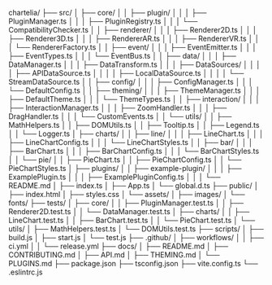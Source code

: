 chartelia/
├── src/
│   ├── core/
│   │   ├── plugin/
│   │   │   ├── PluginManager.ts
│   │   │   ├── PluginRegistry.ts
│   │   │   └── CompatibilityChecker.ts
│   │   ├── renderer/
│   │   │   ├── Renderer2D.ts
│   │   │   ├── Renderer3D.ts
│   │   │   ├── RendererAR.ts
│   │   │   ├── RendererVR.ts
│   │   │   └── RendererFactory.ts
│   │   ├── event/
│   │   │   ├── EventEmitter.ts
│   │   │   ├── EventTypes.ts
│   │   │   └── EventBus.ts
│   │   ├── data/
│   │   │   ├── DataManager.ts
│   │   │   ├── DataTransform.ts
│   │   │   ├── DataSources/
│   │   │   │   ├── APIDataSource.ts
│   │   │   │   ├── LocalDataSource.ts
│   │   │   │   └── StreamDataSource.ts
│   │   ├── config/
│   │   │   ├── ConfigManager.ts
│   │   │   └── DefaultConfig.ts
│   │   ├── theming/
│   │   │   ├── ThemeManager.ts
│   │   │   ├── DefaultTheme.ts
│   │   │   └── ThemeTypes.ts
│   │   ├── interaction/
│   │   │   ├── InteractionManager.ts
│   │   │   ├── ZoomHandler.ts
│   │   │   ├── DragHandler.ts
│   │   │   └── CustomEvents.ts
│   │   └── utils/
│   │       ├── MathHelpers.ts
│   │       ├── DOMUtils.ts
│   │       ├── Tooltip.ts
│   │       ├── Legend.ts
│   │       └── Logger.ts
│   ├── charts/
│   │   ├── line/
│   │   │   ├── LineChart.ts
│   │   │   ├── LineChartConfig.ts
│   │   │   └── LineChartStyles.ts
│   │   ├── bar/
│   │   │   ├── BarChart.ts
│   │   │   ├── BarChartConfig.ts
│   │   │   └── BarChartStyles.ts
│   │   └── pie/
│   │       ├── PieChart.ts
│   │       ├── PieChartConfig.ts
│   │       └── PieChartStyles.ts
│   ├── plugins/
│   │   ├── example-plugin/
│   │   │   ├── ExamplePlugin.ts
│   │   │   ├── ExamplePluginConfig.ts
│   │   │   └── README.md
│   ├── index.ts
│   ├── App.ts
│   └── global.d.ts
├── public/
│   ├── index.html
│   ├── styles.css
│   └── assets/
│       ├── images/
│       └── fonts/
├── tests/
│   ├── core/
│   │   ├── PluginManager.test.ts
│   │   ├── Renderer2D.test.ts
│   │   └── DataManager.test.ts
│   ├── charts/
│   │   ├── LineChart.test.ts
│   │   ├── BarChart.test.ts
│   │   └── PieChart.test.ts
│   └── utils/
│       ├── MathHelpers.test.ts
│       └── DOMUtils.test.ts
├── scripts/
│   ├── build.js
│   ├── start.js
│   └── test.js
├── .github/
│   ├── workflows/
│   │   ├── ci.yml
│   │   └── release.yml
├── docs/
│   ├── README.md
│   ├── CONTRIBUTING.md
│   ├── API.md
│   ├── THEMING.md
│   └── PLUGINS.md
├── package.json
├── tsconfig.json
├── vite.config.ts
└── .eslintrc.js
